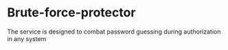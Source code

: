 # Brute-force-protector
The service is designed to combat password guessing during authorization in any system
